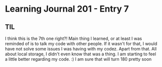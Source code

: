 # Learning Journal 201 - Entry 7

## TIL

I think this is the 7th one right?! Main thing I learned, or at least I was reminded of is to talk my code with other people. If it wasn't for that, I would have not solve some issues I was having with my codez.
Apart from that. All about local storage, I didn't even know that was a thing.
I am starting to feel a little better regarding my code. :) I am sure that will turn 180 pretty soon
